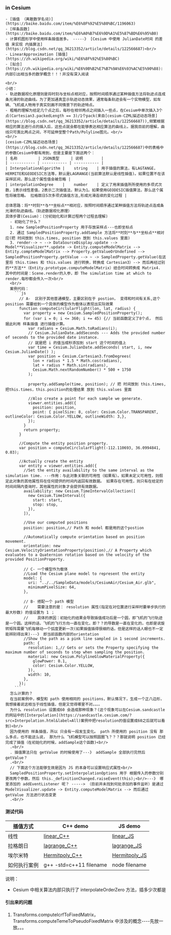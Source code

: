 ### in Cesium

    - [插值 （离散数学名词)](https://baike.baidu.com/item/%E6%8F%92%E5%80%BC/1196063)
    - [样条函数](https://baike.baidu.com/item/%E6%A0%B7%E6%9D%A1%E5%87%BD%E6%95%B0)
    - 计算机图形学中使用样条插值居多。 -----》 [Cesium 中使用 JulianDate时间 的差值 来实现 内插算法](https://blog.csdn.net/qq_36213352/article/details/122566687)<br/>
    - LinearApproximation [插值](https://zh.wikipedia.org/wiki/%E6%8F%92%E5%80%BC)
    - [拟合](https://zh.wikipedia.org/wiki/%E6%9B%B2%E7%B7%9A%E6%93%AC%E5%90%88): 内部引出相当多的数学概念！！！并没有深入阅读

    <br/>
    小结：
    - 轨迹数据视化原理则是将时刻与坐标点相对应，按照时间顺序通过某种插值方法将轨迹点连成条光滑的轨迹曲线。为了更加通真显示轨迹动态效果，通常每条轨迹会有一个实物模型，如车辆、飞机或人物用于真实刻画不同情景下的轨迹特点。
    - 粗略的理解为给定几个点之后，每秒在相邻两点之间插入一些点，在Cesium中单次插入3个点(Cartesian3.packedLength == 3)/1个pack(来自[cesium-CZML描述动态场景](https://blog.csdn.net/qq_36213352/article/details/122566687)),频繁根据相应的算法进行点的插入后，这些点就会都在能够表达相应算法的曲线上。据我目前的理解，曲线只可类比两点之间，不可延伸至整个Path/Polyline图元。<br/>
    <br/>
    [cesium-CZML描述动态场景](https://blog.csdn.net/qq_36213352/article/details/122566687)中的表格中的参数Cesium中都有用到，但是主要是下面这两个：
    | 名称         | JSON类型     | 说明        |
    | ----------- | ----------- | ----------- |
    | InterpolationAlgorithm |    string    | 用于插值的算法，有LAGTANGE，HERMITE和GEODESIC方法等，默认是LAGRANGE(当前算法默认是线性插值)。如果位置不在该采样区间，那么这个属性值会被忽略 |
    | interpolationDegree    |    number    | 定义了用来插值所所使用的多项式次数，1表示线性差值，2表示二次插值法，默认为1。如果使用GEODESIC插值算法，那么这个属性将被忽略。 拉格朗日5次多项式插值方法,形成光滑连续的变化过程 |

    总体思路：将**时刻**与**坐标点**相对应，按照时间顺序通过某种插值方法将轨迹点连成条光滑的轨迹曲线。（轨迹数据视化原理）
    具体步骤(Cesium)：(分初始化和计算过程两个过程去理解)
      - 初始化了什么？
      1. new SampledPositionProperty 用于存放采样点---也即坐标点
      2. 通过 SampledPositionProperty.addSample 方法将**时刻**与**坐标点**相对应(把 时间放到 this.times, position 放到 this.values 里面)
      3. render--> ~ --> DataSourceDisplay.update --> Model**Visualizer**.update -> Entity.computeModelMatrix --> Entity.compteModelMatrix --> Property.getValueOrUndefined --> SampledPositionProperty.getValue --> ~ -> SampledProperty.getValue(在这里将 this.times 和 this.values 进行转换，转换成 Cartesian3）--> 而后再经过别的**方法**（Entity.prototype.computeModelMatrix）结合时间转换成 Matrix4. 其中的时间是：Scene.render的入参，即 The simulation time at which to render.每秒都会传入一次<br/>
      <br/>
      案例代码：
        ```js
          // A-  区别于其他普通模型，主要区别在于 postion， 变得和时间有关系,这个 position 需要给到一个具体的模型作为载体以表现出实际效果
          function computeCirclularFlight(lon, lat, radius) {
            var property = new Cesium.SampledPositionProperty();
            for (var i = 0; i <= 360; i += 45) {// 当前函数定义了8个点， 然后据此利用 样条插值 进行插值计算。
              var radians = Cesium.Math.toRadians(i);
              // Cesium.JulianDate.addSeconds --- Adds the provided number of seconds to the provided date instance.
              // 就是把 i 的值当成秒添加到 start 这个时间的值上
              var time = Cesium.JulianDate.addSeconds( start, i, new Cesium.JulianDate() );
              var position = Cesium.Cartesian3.fromDegrees(
                lon + radius * 1.5 * Math.cos(radians),
                lat + radius * Math.sin(radians),
                Cesium.Math.nextRandomNumber() * 500 + 1750
              );

              property.addSample(time, position); // 把 时间放到 this.times, 把this.times，this.position的处理结果 放到 this.values 里面

              //Also create a point for each sample we generate.
              viewer.entities.add({
                position: position,
                point: { pixelSize: 8, color: Cesium.Color.TRANSPARENT, outlineColor: Cesium.Color.YELLOW, outlineWidth: 3,},
              });
            }
            return property;
          }

          //Compute the entity position property.
          var position = computeCirclularFlight(-112.110693, 36.0994841, 0.03);

          //Actually create the entity
          var entity = viewer.entities.add({
            //Set the entity availability to the same interval as the simulation time. ---作用：与此对象关联的可用性（如果有）。如果未定义可用性，则假定此对象的其他属性将在任何提供的时间内返回有效数据。 如果存在可用性，则只有在给定的时间间隔内查询时，其他属性的对象才会提供有效数据。
            availability: new Cesium.TimeIntervalCollection([
              new Cesium.TimeInterval({
                start: start,
                stop: stop,
              }),
            ]),

            //Use our computed positions
            position: position,// Path 和 model 都是用的这个postion

            //Automatically compute orientation based on position movement.
            orientation: new Cesium.VelocityOrientationProperty(position),// A Property which evaluates to a Quaternion rotation based on the velocity of the provided PositionProperty.

            // C- 一个模型作为载体
            //Load the Cesium plane model to represent the entity
            model: {
              uri: "../../SampleData/models/CesiumAir/Cesium_Air.glb",
              minimumPixelSize: 64,
            },

            // B- 搭配一个 path 模型
            //    需要注意的是： resolution 属性(指定在对位置进行采样时要单步执行的最大秒数) 的值设置为 1 ；
            //    具体的原因：初始化的结果会导致插值成功后是一个圆，即飞机的飞行轨迹是一个圆。这样的话，飞机的飞行方向一直在变化，即？？的导数是一直在变化的，也即是说旋转矩阵需要飞机每移动一个弧度更新一次(如果插值插得很细的话，但是这样的话人眼也不一定能辨别得出来)---》 即当前函数内部的orientation
            //Show the path as a pink line sampled in 1 second increments.
            path: {
              resolution: 1,// Gets or sets the Property specifying the maximum number of seconds to step when sampling the position.
              material: new Cesium.PolylineGlowMaterialProperty({
                glowPower: 0.1,
                color: Cesium.Color.YELLOW,
              }),
              width: 10,
            },
          });
        ```
      怎么计算的？
      在当前案例中，模型和 path 使用相同的 positions，默认情况下，生成一个正八边形，我想接着说这相当于线性插值，但是又觉得哪里不对。。。。
      为什么 resolution 设置成60 会造成那种现象？(这个现象可以在Cesium.sandcastle的网站中的[Interpolation](https://sandcastle.cesium.com/?src=Interpolation.html&label=All)案例中把resolution的值设置成60之后就可以看到)<br/>
      因为使用的 样条插值，所以 只会有一段发生变化。 path 所使用的 position 没有 那么多点，也不能这么说， 那为什么 飞机模型可以按照圆圈飞？？？那就说明 position 已经完成了插值（在初始化的时候，addSample这个函数)<br/>
      .<br/>
      . 插值算法只在 getValue 的时候使用了---》 addSample 全部执行完然后 getValue？
      .<br/>
      // 下面这个方法能够生效是因为 JS 的本身可以设置响应式属性<br/>
      SampledPositionProperty.setInterpolationOptions 用于 根据传入的参数分别更改两个参数，然后 this._definitionChanged.raiseEvent(this);<br/>---》 哪里添加的 addEventListener 呢？ -----> （目前并未找到何处添加的事件监听）是通过 ModelVisualizer.update -> Entity.computeModelMatrix --> 而后通过 getValue 方法进行状态变更
      .<br/>

  #### 测试代码

| 插值方式      | C++ demo | JS demo |
| -----------  | ----------- | ----------- |
| 线性  | [linear_C++](./linear.cpp) | [linear_JS](linear.js) |
| 拉格朗日 | [lagrange_C++](lagrangepolynomi.cpp) | [lagrange_JS](lagrangepolynomi.js) |
| 埃尔米特 | [Hermitpoly_C++](Hermitpolynomiala.cpp) | [Hermitpoly_JS](Hermitpolynomiala.js) |
| 如何执行案例  | g++ -std=c++11 filename | node filename |

说明：
- Cesium 中相关算法内部只执行了 interpolateOrderZero 方法，插多少次都是

#### 引出来的问题
  1. Transforms.computeIcrfToFixedMatrix， Transforms.computeTemeToPseudoFixedMatrix 中涉及的概念----先放一放。。。


